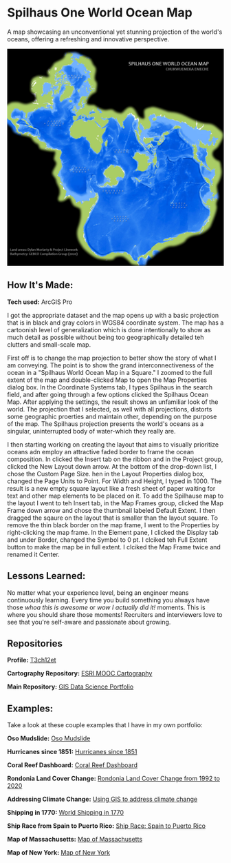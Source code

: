 # Spilhaus One World Ocean Map
A map showcasing an unconventional yet stunning projection of the world's oceans, offering a refreshing and innovative perspective.

<img src="./Spilhaus_Layout_EmekaEmeche.jpg" img alt = "Spilhaus Layout"/>

## How It's Made:

**Tech used:** ArcGIS Pro

I got the appropriate dataset and the map opens up with a basic projection that is in black and gray colors in WGS84 coordinate system. The map has a cartoonish level of generalization which is done intentionally to show as much detail as possible without being too geographically detailed teh clutters and small-scale map. 

First off is to change the map projection to better show the story of what I am conveying. The point is to show the grand interconnectiveness of the ocean in a "Spilhaus World Ocean Map in a Square." I zoomed to the full extent of the map and double-clicked Map to open the Map Properties dialog box. In the Coordinate Systems tab, I types Spilhaus in the search field, and after going through a few options clicked the Spilhaus Ocean Map. After applying the settings, the result shows an unfamiliar look of the world. The projection that I selected, as well with all projections, distorts some geographic proerties and maintain other, depending on the purpose of the map. The Spilhaus projection presents the world's oceans as a singular, uninterrupted body of water-which they really are.

I then starting working on creating the layout that aims to visually prioritize oceans adn employ an attractive faded border to frame the ocean composition. In clicked the Insert tab on the ribbon and in the Project group, clicked the New Layout down arrow. At the bottom of the drop-down list, I chose the Custom Page Size. hen in the Layout Properties dialog box, changed the Page Units to Point. For Width and Height, I typed in 1000. The result is a new empty square layout like a fresh sheet of paper waiting for text and other map elements to be placed on it. To add the Spilhause map to the layout I went to teh Insert tab, in the Map Frames group, clicked the Map Frame down arrow and chose the thumbnail labeled Default Extent. I then dragged the sqaure on the layout that is smaller than the layout square. To remove the thin black border on the map frame, I went to the Properties by right-clicking the map frame. In the Element pane, I clicked the Display tab and under Border, changed the Symbol to 0 pt. I clciked teh Full Extent button to make the map be in full extent. I clciked the Map Frame twice and renamed it Center.





## Lessons Learned:

No matter what your experience level, being an engineer means continuously learning. Every time you build something you always have those *whoa this is awesome* or *wow I actually did it!* moments. This is where you should share those moments! Recruiters and interviewers love to see that you're self-aware and passionate about growing.

## Repositories
**Profile:** [T3ch12et](https://github.com/T3ch12et)

**Cartography Repository:** [ESRI MOOC Cartography](https://github.com/T3ch12et/GIS-Data-Science-Portfolio/tree/main/ESRI-MOOC-Cartography)

**Main Repository:** [GIS Data Science Portfolio](https://github.com/T3ch12et/GIS-Data-Science-Portfolio)

## Examples:
Take a look at these couple examples that I have in my own portfolio:

**Oso Mudslide:** [Oso Mudslide](https://github.com/T3ch12et/GIS-Data-Science-Portfolio/tree/main/ESRI-MOOC-Cartography/Oso-Mudslide)

**Hurricanes since 1851:** [Hurricanes since 1851](https://github.com/T3ch12et/GIS-Data-Science-Portfolio/tree/main/ESRI-MOOC-Cartography/Hurricanes-since-1851) 

**Coral Reef Dashboard:** [Coral Reef Dashboard](https://github.com/T3ch12et/GIS-Data-Science-Portfolio/tree/main/ESRI-MOOC-GIS-for-Climate-Action/Coral-Reef-Dashboard)

**Rondonia Land Cover Change:** [Rondonia Land Cover Change from 1992 to 2020](https://github.com/T3ch12et/GIS-Data-Science-Portfolio/tree/main/ESRI-MOOC-GIS-for-Climate-Action/Rondonia-Land-Cover-Change)

**Addressing Climate Change:** [Using GIS to address climate change](https://github.com/T3ch12et/GIS-Data-Science-Portfolio/blob/main/ESRI-MOOC-GIS-for-Climate-Action/Addressing-Climate-Change/README.md)

**Shipping in 1770:** [World Shipping in 1770](https://github.com/T3ch12et/GIS-Data-Science-Portfolio/tree/main/ESRI-MOOC-Cartography/Shipping-in-1770)

**Ship Race from Spain to Puerto Rico:** [Ship Race: Spain to Puerto Rico](https://github.com/T3ch12et/GIS-Data-Science-Portfolio/tree/main/ESRI-MOOC-Cartography/Ship-Race-Spain-to-Puerto-Rico-1770)

**Map of Massachusetts:** [Map of Massachusetts](https://github.com/T3ch12et/GIS-Data-Science-Portfolio/tree/main/ESRI-MOOC-Cartography/Map-of-Massachusetts)

**Map of New York:** [Map of New York](https://github.com/T3ch12et/GIS-Data-Science-Portfolio/tree/main/ESRI-MOOC-Cartography/Map-of-New-York)
